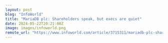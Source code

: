 ```yaml
---
layout: post
blog: "InfoWorld"
title: "MariaDB plc: Shareholders speak, but execs are quiet"
date: 2024-05-22T20:21:00Z
image: images/infoworld.png
remote_url: "https://www.infoworld.com/article/3715311/mariadb-plc-shareholders-speak-but-execs-are-quiet.html#tk.rss_applicationdevelopment"
---
```

